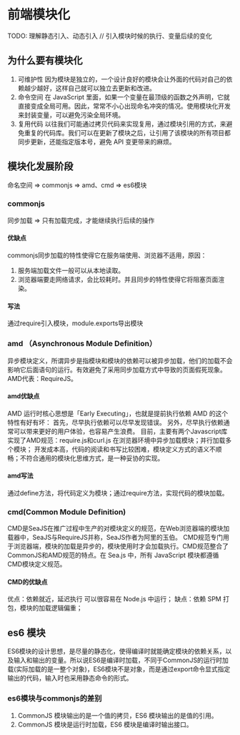 # 前端模块化

TODO: 理解静态引入、动态引入
// 引入模块时候的执行、变量后续的变化

<!-- [1. amd\cmd的区别](https://juejin.cn/post/6844903541853650951) -->

## 为什么要有模块化

1. 可维护性
因为模块是独立的，一个设计良好的模块会让外面的代码对自己的依赖越少越好，这样自己就可以独立去更新和改进。
2. 命令空间
在 JavaScript 里面，如果一个变量在最顶级的函数之外声明，它就直接变成全局可用。因此，常常不小心出现命名冲突的情况。使用模块化开发来封装变量，可以避免污染全局环境。
3. 复用代码
以往我们可能通过拷贝代码来实现复用，通过模块引用的方式，来避免重复的代码库。我们可以在更新了模块之后，让引用了该模块的所有项目都同步更新，还能指定版本号，避免 API 变更带来的麻烦。

## 模块化发展阶段

命名空间 => commonjs => amd、cmd => es6模块

### commonjs

同步加载 => 只有加载完成，才能继续执行后续的操作  

#### 优缺点

commonjs同步加载的特性使得它在服务端使用、浏览器不适用，原因：

1. 服务端加载文件一般可以从本地读取。
2. 浏览器端要走网络请求，会比较耗时。并且同步的特性使得它将阻塞页面渲染。

#### 写法

通过require引入模块，module.exports导出模块

### amd （Asynchronous Module Definition）

异步模块定义，所谓异步是指模块和模块的依赖可以被异步加载，他们的加载不会影响它后面语句的运行。有效避免了采用同步加载方式中导致的页面假死现象。AMD代表：RequireJS。

#### amd优缺点

AMD 运行时核心思想是「Early Executing」，也就是提前执行依赖 AMD 的这个特性有好有坏：
首先，尽早执行依赖可以尽早发现错误。
另外，尽早执行依赖通常可以带来更好的用户体验，也容易产生浪费。
目前，主要有两个Javascript库实现了AMD规范：require.js和curl.js
在浏览器环境中异步加载模块；并行加载多个模块；
开发成本高，代码的阅读和书写比较困难，模块定义方式的语义不顺畅；不符合通用的模块化思维方式，是一种妥协的实现。

#### amd写法

通过define方法，将代码定义为模块；通过require方法，实现代码的模块加载。

### cmd(Common Module Definition)

CMD是SeaJS在推广过程中生产的对模块定义的规范，在Web浏览器端的模块加载器中，SeaJS与RequireJS并称，SeaJS作者为阿里的玉伯。
CMD规范专门用于浏览器端，模块的加载是异步的，模块使用时才会加载执行。CMD规范整合了CommonJS和AMD规范的特点。在 Sea.js 中，所有 JavaScript 模块都遵循 CMD模块定义规范。

#### CMD的优缺点

优点：依赖就近，延迟执行 可以很容易在 Node.js 中运行；
缺点：依赖 SPM 打包，模块的加载逻辑偏重；

## es6 模块

ES6模块的设计思想，是尽量的静态化，使得编译时就能确定模块的依赖关系，以及输入和输出的变量。所以说ES6是编译时加载，不同于CommonJS的运行时加载(实际加载的是一整个对象)，ES6模块不是对象，而是通过export命令显式指定输出的代码，输入时也采用静态命令的形式。

### es6模块与commonjs的差别

1. CommonJS 模块输出的是一个值的拷贝，ES6 模块输出的是值的引用。
2. CommonJS 模块是运行时加载，ES6 模块是编译时输出接口。